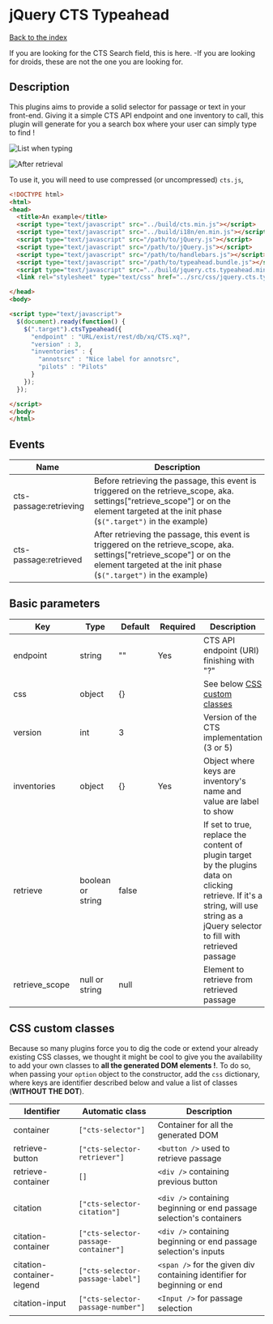 jQuery CTS Typeahead
===

[Back to the index](../../README.md)

If you are looking for the CTS Search field, this is here. -If you are looking for droids, these are not the one you are looking for.

## Description

This plugins aims to provide a solid selector for passage or text in your front-end. Giving it a simple CTS API endpoint and one inventory to call, this plugin will generate for you a search box where your user can simply type to find !

![List when typing](./img/screenshot.jquery.cts.typeahead.list.png)

![After retrieval](./img/screenshot.jquery.cts.typeahead.retrieved.png)

To use it, you will need to use compressed (or uncompressed) `cts.js`, 

```html
<!DOCTYPE html>
<html>
<head>
  <title>An example</title>
  <script type="text/javascript" src="../build/cts.min.js"></script>
  <script type="text/javascript" src="../build/i18n/en.min.js"></script>
  <script type="text/javascript" src="/path/to/jQuery.js"></script>
  <script type="text/javascript" src="/path/to/jQuery.js"></script>
  <script type="text/javascript" src="/path/to/handlebars.js"></script>
  <script type="text/javascript" src="/path/to/typeahead.bundle.js"></script>
  <script type="text/javascript" src="../build/jquery.cts.typeahead.min.js"></script>
  <link rel="stylesheet" type="text/css" href="../src/css/jquery.cts.typeahead.css" />

</head>
<body>

<script type="text/javascript">
  $(document).ready(function() {
    $(".target").ctsTypeahead({
      "endpoint" : "URL/exist/rest/db/xq/CTS.xq?",
      "version" : 3,
      "inventories" : {
        "annotsrc" : "Nice label for annotsrc",
        "pilots" : "Pilots"
      }
    });
  });

</script>
</body>
</html>
```

## Events

| Name                   | Description
|------------------------|---------------------------------
| cts-passage:retrieving | Before retrieving the passage, this event is triggered on the retrieve_scope, aka. settings["retrieve_scope"] or on the element targeted at the init phase (`$(".target")` in the example)
| cts-passage:retrieved  | After retrieving the passage, this event is triggered on the retrieve_scope, aka. settings["retrieve_scope"] or on the element targeted at the init phase (`$(".target")` in the example)

## Basic parameters

| Key            | Type              | Default | Required | Description
|----------------|-------------------|---------|----------|------------------
| endpoint       | string            |    ""   |    Yes   | CTS API endpoint (URI) finishing with "?"
| css            | object            |    {}   |          | See below [CSS custom classes](#css-custom-classes)
| version        | int               |    3    |          | Version of the CTS implementation (3 or 5)
| inventories    | object            |    {}   |    Yes   | Object where keys are inventory's name and value are label to show
| retrieve       | boolean or string | false   |          | If set to true, replace the content of plugin target by the plugins data on clicking retrieve. If it's a string, will use string as a jQuery selector to fill with retrieved passage
| retrieve_scope | null or string    | null    |          | Element to retrieve from retrieved passage

## CSS custom classes

Because so many plugins force you to dig the code or extend your already existing CSS classes, we thought it might be cool to give you the availability to add your own classes to **all the generated DOM elements !**. To do so, when passing your `option` object to the constructor, add the `css` dictionary, where keys are identifier described below and value a list of classes (**WITHOUT THE DOT**).

|      Identifier           |  Automatic class                     | Description
|---------------------------|--------------------------------------|--------------
| container                 | `["cts-selector"]`                   | Container for all the generated DOM
| retrieve-button           | `["cts-selector-retriever"]`         | `<button />` used to retrieve passage
| retrieve-container        | `[]`                                 | `<div />` containing previous button
|                           |                                      |
| citation                  | `["cts-selector-citation"]`          | `<div />` containing beginning or end passage selection's containers
| citation-container        | `["cts-selector-passage-container"]` | `<div />` containing beginning or end passage selection's inputs
| citation-container-legend | `["cts-selector-passage-label"]`     | `<span />` for the given div containing identifier for beginning or end
| citation-input            | `["cts-selector-passage-number"]`    | `<Input />` for passage selection